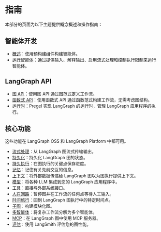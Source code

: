 # 指南

本部分的页面为以下主题提供概念概述和操作指南：

## 智能体开发

- [概述](../agents/overview.md)：使用预构建组件构建智能体。
- [运行智能体](../agents/run_agents.md)：通过提供输入、解释输出、启用流式处理和控制执行限制来运行智能体。

## LangGraph API

- [图 API](../concepts/low_level.md)：使用图 API 通过图范式定义工作流。
- [函数式 API](../concepts/functional_api.md)：使用函数式 API 通过函数范式构建工作流，无需考虑图结构。
- [运行时](../concepts/pregel.md)：Pregel 实现 LangGraph 的运行时，管理 LangGraph 应用程序的执行。

## 核心功能

这些功能在 LangGraph OSS 和 LangGraph Platform 中都可用。

- [流式处理](../concepts/streaming.md)：从 LangGraph 图流式传输输出。
- [持久化](../concepts/persistence.md)：持久化 LangGraph 图的状态。
- [持久执行](../concepts/durable_execution.md)：在图执行的关键点保存进度。
- [记忆](../concepts/memory.md)：记住有关先前交互的信息。
- [上下文](../agents/context.md)：将外部数据传递给 LangGraph 图以为图执行提供上下文。
- [模型](../agents/models.md)：将各种 LLM 集成到您的 LangGraph 应用程序中。
- [工具](../concepts/tools.md)：直接与外部系统接口。
- [人在回路](../concepts/human_in_the_loop.md)：暂停图并在工作流的任何点等待人工输入。
- [时间旅行](../concepts/time-travel.md)：回到 LangGraph 图执行中的特定时间点。
- [子图](../concepts/subgraphs.md)：构建模块化图。
- [多智能体](../concepts/multi_agent.md)：将复杂工作流分解为多个智能体。
- [MCP](../concepts/mcp.md)：在 LangGraph 图中使用 MCP 服务器。
- [评估](../agents/evals.md)：使用 LangSmith 评估您的图性能。

